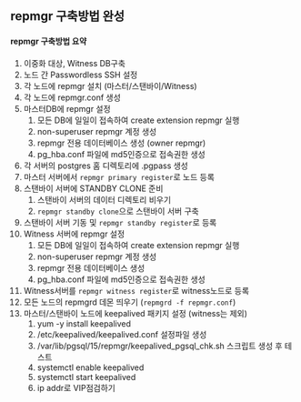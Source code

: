 ## repmgr 구축방법 완성

#### repmgr 구축방법 요약
1. 이중화 대상, Witness DB구축
2. 노드 간 Passwordless SSH 설정
3. 각 노드에 repmgr 설치 (마스터/스탠바이/Witness)
5. 각 노드에 repmgr.conf 생성
6. 마스터DB에 repmgr 설정
   1. 모든 DB에 일일이 접속하여 create extension repmgr 실행
   2. non-superuser repmgr 계정 생성
   3. repmgr 전용 데이터베이스 생성 (owner repmgr)
   4. pg_hba.conf 파일에 md5인증으로 접속권한 생성
7. 각 서버의 postgres 홈 디렉토리에 .pgpass 생성
8. 마스터 서버에서 `repmgr primary register`로 노드 등록
9. 스탠바이 서버에 STANDBY CLONE 준비
    1. 스탠바이 서버의 데이터 디렉토리 비우기
    2. `repmgr standby clone`으로 스탠바이 서버 구축
10. 스탠바이 서버 기동 및 `repmgr standby register`로 등록
11. Witness 서버에 repmgr 설정
    1. 모든 DB에 일일이 접속하여 create extension repmgr 실행
    2. non-superuser repmgr 계정 생성
    3. repmgr 전용 데이터베이스 생성
    4. pg_hba.conf 파일에 md5인증으로 접속권한 생성
12. Witness서버를 `repmgr witness register`로 witness노드로 등록
13. 모든 노드의 repmgrd 데몬 띄우기 (`repmgrd -f repmgr.conf`)
14. 마스터/스탠바이 노드에 keepalived 패키지 설정 (witness는 제외)
    1. yum -y install keepalived
    2. /etc/keepalived/keepalived.conf 설정파일 생성
    3. /var/lib/pgsql/15/repmgr/keepalived_pgsql_chk.sh 스크립트 생성 후 테스트
    4. systemctl enable keepalived
    5. systemctl start keepalived
    6. ip addr로 VIP점검하기
